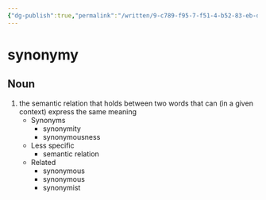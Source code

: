 ```yaml
---
{"dg-publish":true,"permalink":"/written/9-c789-f95-7-f51-4-b52-83-eb-d57-d53323027/","dgHomeLink":true,"dgPassFrontmatter":false}
---
```


# synonymy


## Noun

1. the semantic relation that holds between two words that can (in a given context) express the same meaning
	- Synonyms
		- synonymity
		- synonymousness
	- Less specific
		- semantic relation
	- Related
		- synonymous
		- synonymous
		- synonymist

